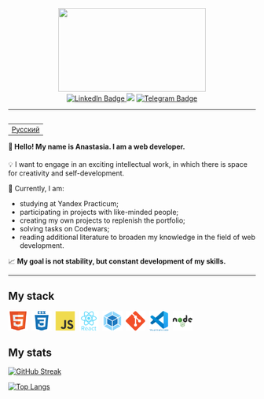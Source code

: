 <div align="center">
  <img src="https://media.giphy.com/media/L1R1tvI9svkIWwpVYr/giphy.gif" width="300" height="170"/>
</div>

<div align="center">
  <a href="https://www.linkedin.com/in/nastaste/">
    <img src="https://img.shields.io/badge/LinkedIn-blue?style=for-the-badge&logo=linkedin&logoColor=white" alt="LinkedIn Badge"/>
  </a>
   <a href="mailto:muravevanastya@gmail.com?"><img src="https://img.shields.io/badge/gmail-%23D14836.svg?&style=for-the-badge&logo=gmail&logoColor=white" /></a>
  <a href="https://t.me/nastaste">
    <img src="https://img.shields.io/badge/Telegram-blue?style=for-the-badge&logo=telegram&logoColor=white" alt="Telegram Badge"/>
  </a>
</div>

---

<table align="right">
 <tr><td><a href="README.md">Русский</a></td></tr>
</table>

#### :bust_in_silhouette: Hello! My name is Anastasia. I am a web developer.

:bulb: I want to engage in an exciting intellectual work, in which there is space for creativity and self-development.

:round_pushpin: Currently, I am:
* studying at Yandex Practicum;
* participating in projects with like-minded people;
* creating my own projects to replenish the portfolio;
* solving tasks on Codewars;
* reading additional literature to broaden my knowledge in the field of web development.

:chart_with_upwards_trend: __My goal is not stability, but constant development of my skills.__

---

## My stack

<div>
  <img src="https://github.com/devicons/devicon/blob/master/icons/html5/html5-original.svg" title="HTML5" alt="HTML" width="40" height="40"/>&nbsp;
  <img src="https://github.com/devicons/devicon/blob/master/icons/css3/css3-plain-wordmark.svg"  title="CSS3" alt="CSS" width="40" height="40"/>&nbsp;
  <img src="https://github.com/devicons/devicon/blob/master/icons/javascript/javascript-original.svg" title="JavaScript" alt="JavaScript" width="40" height="40"/>&nbsp;
  <img src="https://github.com/devicons/devicon/blob/master/icons/react/react-original-wordmark.svg" title="React" alt="React" width="40" height="40"/>&nbsp;
    <img src="https://github.com/devicons/devicon/blob/master/icons/webpack/webpack-original.svg" title="Webpack" **alt="Git" width="40" height="40"/>&nbsp;
  <img src="https://github.com/devicons/devicon/blob/master/icons/git/git-original.svg" title="Git" **alt="Git" width="40" height="40"/>&nbsp;
  <img src="https://github.com/devicons/devicon/blob/master/icons/vscode/vscode-original-wordmark.svg" title="VSCode" alt="VSCode" width="40" height="40"/>&nbsp;
  <img src="https://github.com/devicons/devicon/blob/master/icons/nodejs/nodejs-original-wordmark.svg" title="NodeJS" alt="NodeJS" width="40" height="40"/>&nbsp;
</div>

## My stats
[![GitHub Streak](http://github-readme-streak-stats.herokuapp.com?user=muravevanastya&theme=dark&background=000000)](https://git.io/streak-stats)

[![Top Langs](https://github-readme-stats.vercel.app/api/top-langs/?username=muravevanastya&layout=compact&theme=vision-friendly-dark)](https://github.com/anuraghazra/github-readme-stats)
